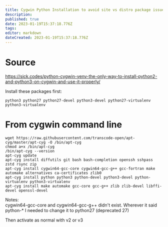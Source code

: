 ```yaml
---
title: Cygwin Python Installation to avoid site vs distro package issues
description: 
published: true
date: 2023-01-19T15:37:18.776Z
tags: 
editor: markdown
dateCreated: 2023-01-19T15:37:18.776Z
---
```


# Source
https://sick.codes/python-cygwin-venv-the-only-way-to-install-python2-and-python3-on-cygwin-and-use-it-properly/

Install these packages first:
```
python3 python27 python27-devel python3-devel python27-virtualenv python3-virtualenv
```

# From cygwin command line
```
wget https://raw.githubusercontent.com/transcode-open/apt-cyg/master/apt-cyg -O /bin/apt-cyg
chmod a+x /bin/apt-cyg
/bin/apt-cyg --version
apt-cyg update
apt-cyg install diffutils git bash bash-completion openssh sshpass zstd rsync zip
apt-cyg install cygwin64-gcc-core cygwin64-gcc-g++ gcc-fortran make automake alternatives ca-certificates zlib0
apt-cyg install python python3 python-devel python3-devel python-virtualenv python3-virtualenv
apt-cyg install make automake gcc-core gcc-g++ zlib zlib-devel libffi-devel openssl-devel
```
Notes:  
cygwin64-gcc-core and cygwin64-gcc-g++ didn't exist.
Wherever it said python-* I needed to change it to python27 (deprecated 27)

Then activate as normal with v2 or v3
